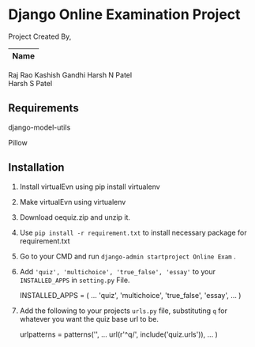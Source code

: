Django Online Examination Project
===============
Project Created By,
 

Name |
-----|
Raj Rao
Kashish Gandhi
Harsh N Patel  
Harsh S Patel
					
<b>Requirements</b>
------------
django-model-utils

Pillow


<b>Installation</b>
------------
1) Install virtualEvn using pip install virtualenv
2) Make virtualEvn using virtualenv <name>
3) Download oequiz.zip and unzip it.
4) Use `pip install -r requirement.txt` to install necessary package for requirement.txt
5) Go to your CMD and run `django-admin startproject Online Exam` .
6) Add `'quiz', 'multichoice', 'true_false', 'essay'` to your `INSTALLED_APPS`  in `setting.py` File.

    INSTALLED_APPS = (
        ...
        'quiz',
        'multichoice',
        'true_false',
		'essay',
        ...
    )

7) Add the following to your projects `urls.py` file, substituting `q` for whatever you want the quiz base url to be.

    urlpatterns = patterns('',
        ...
        url(r'^q/', include('quiz.urls')),
    	...
    )



